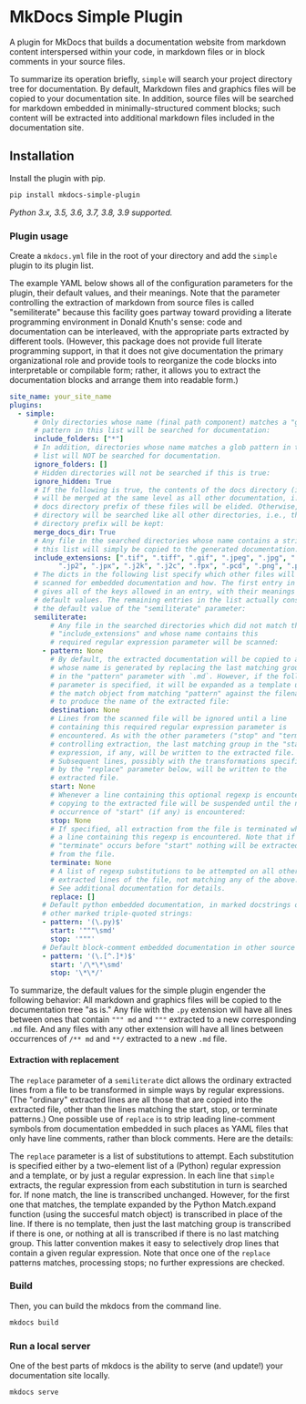 # MkDocs Simple Plugin

A plugin for MkDocs that builds a documentation website from markdown content interspersed within your code, in markdown files or in block comments in your source files.

To summarize its operation briefly, `simple` will search your project directory tree for documentation. By default, Markdown files and graphics files will be copied to your documentation site. In addition, source files will be searched for markdown embedded in minimally-structured comment blocks; such content will be extracted into additional markdown files included in the documentation site.

## Installation

Install the plugin with pip.

```bash
pip install mkdocs-simple-plugin
```

_Python 3.x, 3.5, 3.6, 3.7, 3.8, 3.9 supported._

### Plugin usage

Create a `mkdocs.yml` file in the root of your directory and add the `simple` plugin to its plugin list.

The example YAML below shows all of the configuration parameters for the plugin, their default values, and their meanings. Note that the parameter controlling the extraction of markdown from source files is called "semiliterate" because this facility goes partway toward providing a literate programming environment in Donald Knuth's sense: code and documentation can be interleaved, with the appropriate parts extracted by different tools. (However, this package does not provide full literate programming support, in that it does not give documentation the primary organizational role and provide tools to reorganize the code blocks into interpretable or compilable form; rather, it allows you to extract the documentation blocks and arrange them into readable form.)

```yaml
site_name: your_site_name
plugins:
  - simple:
      # Only directories whose name (final path component) matches a "glob"
      # pattern in this list will be searched for documentation:
      include_folders: ["*"]
      # In addition, directories whose name matches a glob pattern in this
      # list will NOT be searched for documentation.
      ignore_folders: []
      # Hidden directories will not be searched if this is true:
      ignore_hidden: True
      # If the following is true, the contents of the docs directory (if any)
      # will be merged at the same level as all other documentation, i.e., the
      # docs directory prefix of these files will be elided. Otherwise, the docs
      # directory will be searched like all other directories, i.e., the docs
      # directory prefix will be kept:
      merge_docs_dir: True
      # Any file in the searched directories whose name contains a string in
      # this list will simply be copied to the generated documentation:
      include_extensions: [".tif", ".tiff", ".gif", ".jpeg", ".jpg", ".jif", ".jfif",
            ".jp2", ".jpx", ".j2k", ".j2c", ".fpx", ".pcd", ".png", ".pdf", "CNAME"]
      # The dicts in the following list specify which other files will be
      # scanned for embedded documentation and how. The first entry in the list
      # gives all of the keys allowed in an entry, with their meanings and
      # default values. The remaining entries in the list actually constitute
      # the default value of the "semiliterate" parameter:
      semiliterate:
          # Any file in the searched directories which did not match the
          # "include_extensions" and whose name contains this
          # required regular expression parameter will be scanned:
        - pattern: None
          # By default, the extracted documentation will be copied to a file
          # whose name is generated by replacing the last matching group
          # in the "pattern" parameter with `.md`. However, if the following
          # parameter is specified, it will be expanded as a template using
          # the match object from matching "pattern" against the filename,
          # to produce the name of the extracted file:
          destination: None
          # Lines from the scanned file will be ignored until a line
          # containing this required regular expression parameter is
          # encountered. As with the other parameters ("stop" and "terminate")
          # controlling extraction, the last matching group in the "start"
          # expression, if any, will be written to the extracted file.
          # Subsequent lines, possibly with the transformations specified
          # by the "replace" parameter below, will be written to the
          # extracted file.
          start: None
          # Whenever a line containing this optional regexp is encountered,
          # copying to the extracted file will be suspended until the next
          # occurrence of "start" (if any) is encountered:
          stop: None
          # If specified, all extraction from the file is terminated when
          # a line containing this regexp is encountered. Note that if
          # "terminate" occurs before "start" nothing will be extracted
          # from the file.
          terminate: None
          # A list of regexp substitutions to be attempted on all other
          # extracted lines of the file, not matching any of the above.
          # See additional documentation for details.
          replace: []
        # Default python embedded documentation, in marked docstrings or
        # other marked triple-quoted strings:
        - pattern: '(\.py)$'
          start: '"""\smd'
          stop: '"""'
        # Default block-comment embedded documentation in other source files:
        - pattern: '(\.[^.]*)$'
          start: '/\*\*\smd'
          stop: '\*\*/'
```

To summarize, the default values for the simple plugin engender the following
behavior: All markdown and graphics files will be copied to the documentation
tree "as is." Any file with the `.py` extension will have all lines between
ones that contain `""" md` and `"""` extracted to a new corresponding `.md`
file. And any files with any other extension will have all lines between
occurrences of `/** md` and `**/` extracted to a new `.md` file.

#### Extraction with replacement

The `replace` parameter of a `semiliterate` dict allows the ordinary extracted
lines from a file to be transformed in simple ways by regular expressions.
(The "ordinary" extracted lines are all those that are copied into the
extracted file, other than the lines matching the start, stop, or terminate
patterns.) One possible use of `replace` is to strip leading line-comment
symbols from documentation embedded in such places as YAML files that only
have line comments, rather than block comments. Here are the details:

The `replace` parameter is a list of substitutions to attempt. Each substitution
is specified either by a two-element list of a (Python) regular expression and a
template, or by just a regular expression. In each line that `simple` extracts,
the regular expression from each substitution in turn is searched for.
If none match, the line is transcribed unchanged. However, for the first one
that matches, the template expanded by the Python Match.expand function
(using the succesful match object) is transcribed in place of the line.
If there is no template, then just the last matching group is transcribed
if there is one, or nothing at all is transcribed if there is no last
matching group. This latter convention makes it easy to selectively drop
lines that contain a given regular expression. Note that once one of the
`replace` patterns matches, processing stops; no further expressions
are checked.

### Build

Then, you can build the mkdocs from the command line.

```bash
mkdocs build
```

### Run a local server

One of the best parts of mkdocs is the ability to serve (and update!) your documentation site locally.

```bash
mkdocs serve
```
